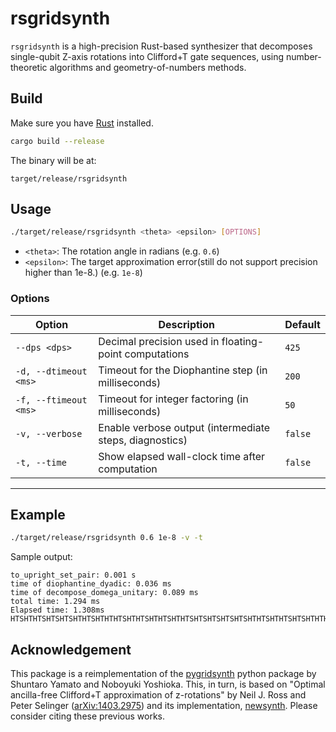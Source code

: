 # rsgridsynth

`rsgridsynth` is a high-precision Rust-based synthesizer that decomposes single-qubit Z-axis rotations into Clifford+T gate sequences, using number-theoretic algorithms and geometry-of-numbers methods.


## Build

Make sure you have [Rust](https://www.rust-lang.org/tools/install) installed.

```bash
cargo build --release
```

The binary will be at:

```
target/release/rsgridsynth
```

## Usage

```bash
./target/release/rsgridsynth <theta> <epsilon> [OPTIONS]
```

* `<theta>`: The rotation angle in radians (e.g. `0.6`)
* `<epsilon>`: The target approximation error(still do not support precision higher than 1e-8.) (e.g. `1e-8`)

### Options

| Option                | Description                                             | Default |
| --------------------- | ------------------------------------------------------- | ------- |
| `--dps <dps>`         | Decimal precision used in floating-point computations   | `425`   |
| `-d, --dtimeout <ms>` | Timeout for the Diophantine step (in milliseconds)      | `200`   |
| `-f, --ftimeout <ms>` | Timeout for integer factoring (in milliseconds)         | `50`    |
| `-v, --verbose`       | Enable verbose output (intermediate steps, diagnostics) | `false` |
| `-t, --time`          | Show elapsed wall-clock time after computation          | `false` |

---

## Example

```bash
./target/release/rsgridsynth 0.6 1e-8 -v -t
```

Sample output:

```
to_upright_set_pair: 0.001 s
time of diophantine_dyadic: 0.036 ms
time of decompose_domega_unitary: 0.089 ms
total time: 1.294 ms
Elapsed time: 1.308ms
HTSHTHTSHTSHTSHTHTSHTHTHTSHTHTSHTHTSHTHTSHTSHTSHTSHTSHTHTSHTHTSHTSHTHTHTSHTHTHTHTSHTSHTSHTSHTSHTSHTHTHTSHTSHTSHTSHTSHTHTSHTHTSHTSHTHTHTSHTSHTSHTHTHTSHTHTSHTSHTSHTSHTHTSHTHTSHTHTHTHTSHTHTSHTSHTSHTHTSHTSHTSHTHTHTHTSHSSSWWWWW
```


## Acknowledgement

This package is a reimplementation of the [pygridsynth](https://github.com/quantum-programming/pygridsynth) python package by Shuntaro Yamato and Noboyuki Yoshioka.
This, in turn, is based on "Optimal ancilla-free Clifford+T approximation of z-rotations" by Neil J. Ross and Peter Selinger ([arXiv:1403.2975](https://arxiv.org/abs/1403.2975)) and its implementation, [newsynth](https://www.mathstat.dal.ca/~selinger/newsynth/).
Please consider citing these previous works.
